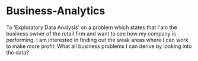 # Business-Analytics
To ‘Exploratory Data Analysis’ on a problem which states that I'am  the business owner of the retail firm and want to see how my company is performing. I am interested in finding out the weak areas where I  can work to make more profit. What all business problems I can derive by looking into the data? 
